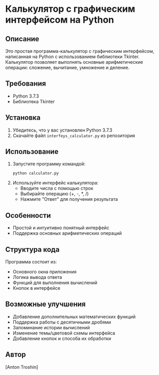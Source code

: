 # Калькулятор с графическим интерфейсом на Python

## Описание
Это простая программа-калькулятор с графическим интерфейсом, написанная на Python с использованием библиотеки Tkinter. Калькулятор позволяет выполнять основные арифметические операции: сложение, вычитание, умножение и деление.

## Требования
- Python 3.7.3
- Библиотека Tkinter

## Установка
1. Убедитесь, что у вас установлен Python 3.7.3
2. Скачайте файл `interfeys_calculator.py` из репозитория

## Использование
1. Запустите программу командой:
   ```
   python calculator.py
   ```
2. Используйте интерфейс калькулятора:
   - Вводите числа с помощью строк
   - Выбирайте операцию (+, -, *, /)
   - Нажмите "Ответ" для получения результата

## Особенности
- Простой и интуитивно понятный интерфейс
- Поддержка основных арифметических операций

## Структура кода
Программа состоит из:
- Основного окна приложения
- Логика вывода ответа
- Функций для выполнения вычислений
- Кнопок в интерфейсе

## Возможные улучшения
- Добавление дополнительных математических функций
- Поддержка работы с десятичными дробями
- Запоминание истории вычислений
- Изменение темы/цветовой схемы интерфейса
- Добавление кнопок и способа их обработки

## Автор
[Anton Troshin]